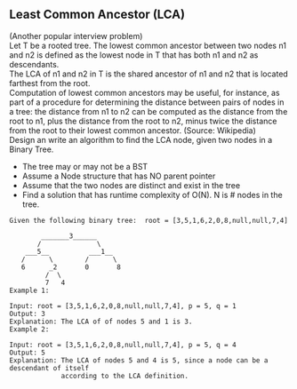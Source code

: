 ## Least Common Ancestor (LCA)
   
   (Another popular interview problem)  
   Let T be a rooted tree. The lowest common ancestor between two nodes n1 and n2 is defined
   as the lowest node in T that has both n1 and n2 as descendants.  
   The LCA of n1 and n2 in T is the shared ancestor of n1 and n2 that is located farthest from the
   root.   
   Computation of lowest common ancestors may be useful, for instance, as part of a
   procedure for determining the distance between pairs of nodes in a tree: the distance from n1
   to n2 can be computed as the distance from the root to n1, plus the distance from the root to
   n2, minus twice the distance from the root to their lowest common ancestor. (Source:
   Wikipedia)  
   Design an write an algorithm to find the LCA node, given two nodes in a Binary Tree.
   * The tree may or may not be a BST
   * Assume a Node structure that has NO parent pointer
   * Assume that the two nodes are distinct and exist in the tree
   * Find a solution that has runtime complexity of O(N). N is # nodes in the tree.
```
Given the following binary tree:  root = [3,5,1,6,2,0,8,null,null,7,4]

        _______3______
       /              \
    ___5__          ___1__
   /      \        /      \
   6      _2       0       8
         /  \
         7   4
Example 1:

Input: root = [3,5,1,6,2,0,8,null,null,7,4], p = 5, q = 1
Output: 3
Explanation: The LCA of of nodes 5 and 1 is 3.
Example 2:

Input: root = [3,5,1,6,2,0,8,null,null,7,4], p = 5, q = 4
Output: 5
Explanation: The LCA of nodes 5 and 4 is 5, since a node can be a descendant of itself
             according to the LCA definition.


```